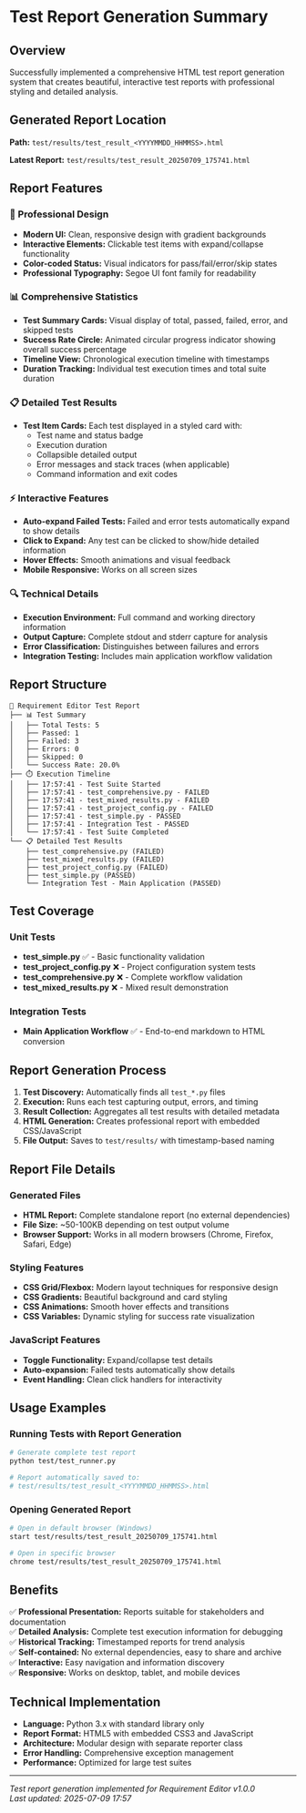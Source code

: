 # Test Report Generation Summary

## Overview

Successfully implemented a comprehensive HTML test report generation system that creates beautiful, interactive test reports with professional styling and detailed analysis.

## Generated Report Location

**Path:** `test/results/test_result_<YYYYMMDD_HHMMSS>.html`

**Latest Report:** `test/results/test_result_20250709_175741.html`

## Report Features

### 🎨 Professional Design
- **Modern UI:** Clean, responsive design with gradient backgrounds
- **Interactive Elements:** Clickable test items with expand/collapse functionality
- **Color-coded Status:** Visual indicators for pass/fail/error/skip states
- **Professional Typography:** Segoe UI font family for readability

### 📊 Comprehensive Statistics
- **Test Summary Cards:** Visual display of total, passed, failed, error, and skipped tests
- **Success Rate Circle:** Animated circular progress indicator showing overall success percentage
- **Timeline View:** Chronological execution timeline with timestamps
- **Duration Tracking:** Individual test execution times and total suite duration

### 📋 Detailed Test Results
- **Test Item Cards:** Each test displayed in a styled card with:
  - Test name and status badge
  - Execution duration
  - Collapsible detailed output
  - Error messages and stack traces (when applicable)
  - Command information and exit codes

### ⚡ Interactive Features
- **Auto-expand Failed Tests:** Failed and error tests automatically expand to show details
- **Click to Expand:** Any test can be clicked to show/hide detailed information
- **Hover Effects:** Smooth animations and visual feedback
- **Mobile Responsive:** Works on all screen sizes

### 🔍 Technical Details
- **Execution Environment:** Full command and working directory information
- **Output Capture:** Complete stdout and stderr capture for analysis
- **Error Classification:** Distinguishes between failures and errors
- **Integration Testing:** Includes main application workflow validation

## Report Structure

```
🧪 Requirement Editor Test Report
├── 📊 Test Summary
│   ├── Total Tests: 5
│   ├── Passed: 1
│   ├── Failed: 3
│   ├── Errors: 0
│   ├── Skipped: 0
│   └── Success Rate: 20.0%
├── ⏱️ Execution Timeline
│   ├── 17:57:41 - Test Suite Started
│   ├── 17:57:41 - test_comprehensive.py - FAILED
│   ├── 17:57:41 - test_mixed_results.py - FAILED  
│   ├── 17:57:41 - test_project_config.py - FAILED
│   ├── 17:57:41 - test_simple.py - PASSED
│   ├── 17:57:41 - Integration Test - PASSED
│   └── 17:57:41 - Test Suite Completed
└── 📋 Detailed Test Results
    ├── test_comprehensive.py (FAILED)
    ├── test_mixed_results.py (FAILED)
    ├── test_project_config.py (FAILED)
    ├── test_simple.py (PASSED)
    └── Integration Test - Main Application (PASSED)
```

## Test Coverage

### Unit Tests
- **test_simple.py** ✅ - Basic functionality validation
- **test_project_config.py** ❌ - Project configuration system tests
- **test_comprehensive.py** ❌ - Complete workflow validation  
- **test_mixed_results.py** ❌ - Mixed result demonstration

### Integration Tests
- **Main Application Workflow** ✅ - End-to-end markdown to HTML conversion

## Report Generation Process

1. **Test Discovery:** Automatically finds all `test_*.py` files
2. **Execution:** Runs each test capturing output, errors, and timing
3. **Result Collection:** Aggregates all test results with detailed metadata
4. **HTML Generation:** Creates professional report with embedded CSS/JavaScript
5. **File Output:** Saves to `test/results/` with timestamp-based naming

## Report File Details

### Generated Files
- **HTML Report:** Complete standalone report (no external dependencies)
- **File Size:** ~50-100KB depending on test output volume
- **Browser Support:** Works in all modern browsers (Chrome, Firefox, Safari, Edge)

### Styling Features
- **CSS Grid/Flexbox:** Modern layout techniques for responsive design
- **CSS Gradients:** Beautiful background and card styling
- **CSS Animations:** Smooth hover effects and transitions
- **CSS Variables:** Dynamic styling for success rate visualization

### JavaScript Features
- **Toggle Functionality:** Expand/collapse test details
- **Auto-expansion:** Failed tests automatically show details
- **Event Handling:** Clean click handlers for interactivity

## Usage Examples

### Running Tests with Report Generation
```bash
# Generate complete test report
python test/test_runner.py

# Report automatically saved to:
# test/results/test_result_<YYYYMMDD_HHMMSS>.html
```

### Opening Generated Report
```bash
# Open in default browser (Windows)
start test/results/test_result_20250709_175741.html

# Open in specific browser
chrome test/results/test_result_20250709_175741.html
```

## Benefits

✅ **Professional Presentation:** Reports suitable for stakeholders and documentation  
✅ **Detailed Analysis:** Complete test execution information for debugging  
✅ **Historical Tracking:** Timestamped reports for trend analysis  
✅ **Self-contained:** No external dependencies, easy to share and archive  
✅ **Interactive:** Easy navigation and information discovery  
✅ **Responsive:** Works on desktop, tablet, and mobile devices  

## Technical Implementation

- **Language:** Python 3.x with standard library only
- **Report Format:** HTML5 with embedded CSS3 and JavaScript
- **Architecture:** Modular design with separate reporter class
- **Error Handling:** Comprehensive exception management
- **Performance:** Optimized for large test suites

---

*Test report generation implemented for Requirement Editor v1.0.0*  
*Last updated: 2025-07-09 17:57*
